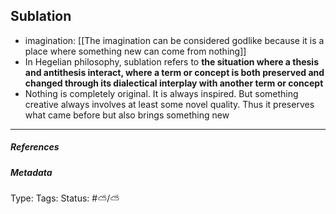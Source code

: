 ## Sublation # 

- imagination: [[The imagination can be considered godlike because it is a place where something new can come from nothing]]
- In Hegelian philosophy, sublation refers to **the situation where a thesis and antithesis interact, where a term or concept is both preserved and changed through its dialectical interplay with another term or concept**
- Nothing is completely original. It is always inspired. But something creative always involves at least some novel quality. Thus it preserves what came before but also brings something new

___

##### References



##### Metadata

Type: 
Tags:
Status: #⛅️/⛅️